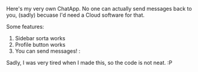 Here's my very own ChatApp.
No one can actually send messages back to you, (sadly) becuase I'd need a Cloud software for that.

Some features:
1. Sidebar sorta works
2. Profile button works
3. You can send messages! :

Sadly, I was very tired when I made this, so the code is not neat. :P

